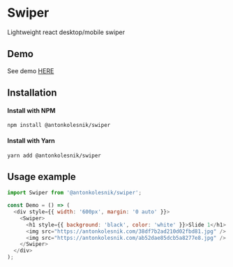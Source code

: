 # Swiper
Lightweight react desktop/mobile swiper

## Demo
See demo [HERE](https://antonkolesnik.com/swiper/)

## Installation

#### Install with NPM
```
npm install @antonkolesnik/swiper
```
#### Install with Yarn
```
yarn add @antonkolesnik/swiper
```

## Usage example

```js
import Swiper from '@antonkolesnik/swiper';

const Demo = () => (
  <div style={{ width: '600px', margin: '0 auto' }}>
    <Swiper>
      <h1 style={{ background: 'black', color: 'white' }}>Slide 1</h1>
      <img src="https://antonkolesnik.com/38df7b2ad210d02fbd81.jpg" />
      <img src="https://antonkolesnik.com/ab52dae85dcb5a8277e8.jpg" />
    </Swiper>
  </div>
);
```